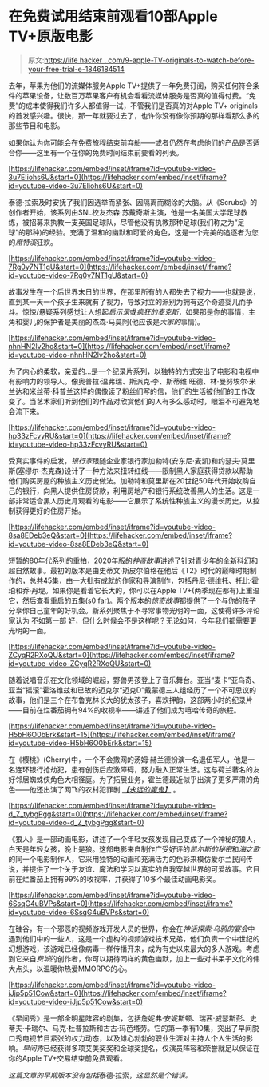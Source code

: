 # 在免费试用结束前观看10部Apple TV+原版电影

> 原文:[https://life hacker . com/9-apple-TV-originals-to-watch-before-your-free-trial-e-1846184514](https://lifehacker.com/9-apple-tv-originals-to-watch-before-your-free-trial-e-1846184514)

去年，苹果为他们的流媒体服务Apple TV+提供了一年免费订阅，购买任何符合条件的苹果设备，让数百万苹果客户有机会看看流媒体服务是否真的值得付费。“免费”的成本使得我们许多人都值得一试，不管我们是否真的对Apple TV+ originals的首发感兴趣。很快，那一年就要过去了，也许你没有像你预期的那样看那么多的那些节目和电影。

如果你认为你可能会在免费旅程结束前弃船——或者仍然在考虑他们的产品是否适合你——这里有一个在你的免费时间结束前要看的列表。

 [https://lifehacker.com/embed/inset/iframe?id=youtube-video-3u7EIiohs6U&start=0](https://lifehacker.com/embed/inset/iframe?id=youtube-video-3u7EIiohs6U&start=0) 

泰德·拉索及时安抚了我们因选举而紧张、因隔离而糊涂的大脑。从《Scrubs》的创作者开始，该系列由SNL校友杰森·苏戴奇斯主演，他是一名美国大学足球教练，被招募来执教一支英国足球队，尽管他没有执教那种足球(我们称之为“足球”的那种)的经验。充满了温和的幽默和可爱的角色，这是一个完美的追逐者为您的*席特溪*狂欢。

 [https://lifehacker.com/embed/inset/iframe?id=youtube-video-7Rg0y7NT1gU&start=0](https://lifehacker.com/embed/inset/iframe?id=youtube-video-7Rg0y7NT1gU&start=0) 

故事发生在一个后世界末日的世界，在那里所有的人都失去了视力——也就是说，直到某一天一个孩子生来就有了视力，导致对立的派别为拥有这个奇迹婴儿而争斗。惊悚/悬疑系列感觉让人想起*启示录*或*疯狂的麦克斯*，如果那是你的事情，主角和婴儿的保护者是美丽的杰森·马莫阿(他应该是*大家的*事情)。

 [https://lifehacker.com/embed/inset/iframe?id=youtube-video-nhnHN2lv2ho&start=0](https://lifehacker.com/embed/inset/iframe?id=youtube-video-nhnHN2lv2ho&start=0) 

为了内心的柔软，亲爱的...是一个纪录片系列，以独特的方式突出了电影和电视中有影响力的领导人。像奥普拉·温弗瑞、斯派克·李、斯蒂维·旺德、林·曼努埃尔·米兰达和米丝蒂·科普兰这样的偶像读了粉丝们写的信，他们的生活被他们的工作改变了。当艺术家们听到他们的作品对欣赏他们的人有多么感动时，眼泪不可避免地会流下来。

 [https://lifehacker.com/embed/inset/iframe?id=youtube-video-hp33zFcvyRU&start=0](https://lifehacker.com/embed/inset/iframe?id=youtube-video-hp33zFcvyRU&start=0) 

受真实事件的启发，*银行家*跟随企业家银行家加勒特(安东尼·麦凯)和约瑟夫·莫里斯(塞缪尔·杰克森)设计了一种方法来扭转红线——限制黑人家庭获得贷款以帮助他们购买房屋的种族主义历史做法。加勒特和莫里斯在20世纪50年代开始收购自己的银行，向黑人提供住房贷款，利用房地产和银行系统改善黑人的生活。这是一部非常适合黑人历史月观看的电影——它展示了系统性种族主义的漫长历史，从控制获得更好的住房开始。

 [https://lifehacker.com/embed/inset/iframe?id=youtube-video-8sa8EDeb3eQ&start=0](https://lifehacker.com/embed/inset/iframe?id=youtube-video-8sa8EDeb3eQ&start=0) 

短暂的80年代系列的重拍，2020年版的*神奇故事*讲述了针对青少年的全新科幻和超自然故事。最初的版本是由史蒂文·斯皮尔伯格在他后《T2》时代的巅峰时期制作的，总共45集，由一大批有成就的作家和导演制作，包括丹尼·德维托、托比·霍珀和乔·丹堤。如果你是看着它长大的，你可以在Apple TV+(两季现在都有)上重温它，然后查看重启的五集(s0 far)。两个版本的*惊奇故事*都提供了一个与你的孩子分享你自己童年的好机会。新系列聚焦于不寻常事物光明的一面，这使得许多评论家认为 [不如第一部](https://www.nytimes.com/2020/03/06/arts/television/amazing-stories-apple-tv-plus.html) 好，但什么时候会不是这样呢？无论如何，今年我们都需要更光明的一面。

 [https://lifehacker.com/embed/inset/iframe?id=youtube-video-ZCyqR2RXoQU&start=0](https://lifehacker.com/embed/inset/iframe?id=youtube-video-ZCyqR2RXoQU&start=0) 

随着说唱音乐在文化领域的崛起，野兽男孩登上了音乐舞台。亚当“麦卡”亚乌奇、亚当“摇滚”霍洛维兹和已故的迈克尔“迈克D”戴蒙德三人组经历了一个不可思议的故事，他们是三个在布鲁克林长大的犹太孩子，喜欢押韵，这部两小时的纪录片——目前在烂番茄拥有94%的收视率——讲述了他们成为嘻哈传奇的旅程。

 [https://lifehacker.com/embed/inset/iframe?id=youtube-video-H5bH6O0bErk&start=15](https://lifehacker.com/embed/inset/iframe?id=youtube-video-H5bH6O0bErk&start=15) 

在《樱桃》(Cherry)中，一个不会撒网的汤姆·赫兰德扮演一名退伍军人，他是一名连环银行抢劫犯，患有创伤后应激障碍，努力融入正常生活。这与荷兰著名的友好邻居蜘蛛侠角色大相径庭。为了拓展业务，霍兰德最近似乎出演了更多严肃的角色——他还出演了网飞的农村犯罪剧 [*【永远的魔鬼】*](https://www.imdb.com/title/tt7395114/?ref_=nm_flmg_act_5) 。

 [https://lifehacker.com/embed/inset/iframe?id=youtube-video-d_Z_tybgPgg&start=0](https://lifehacker.com/embed/inset/iframe?id=youtube-video-d_Z_tybgPgg&start=0) 

《狼人》是一部动画电影，讲述了一个年轻女孩发现自己变成了一个神秘的狼人，白天是年轻女孩，晚上是狼。这部电影来自制作广受好评的*凯尔斯的秘密*和*海之歌*的同一个电影制作人，它采用独特的动画和充满活力的色彩来模仿爱尔兰民间传说，并提供了一个关于友谊、魔法和学习以真实的自我穿越世界的可爱故事。它目前在烂番茄上拥有99%的收视率，并获得了10多个最佳动画电影奖。

 [https://lifehacker.com/embed/inset/iframe?id=youtube-video-6SsqG4uBVPs&start=0](https://lifehacker.com/embed/inset/iframe?id=youtube-video-6SsqG4uBVPs&start=0) 

在硅谷，有一个邪恶的视频游戏开发人员的世界，你会在*神话探索:乌鸦的宴会*中遇到他们中的一些人，这是一个虚构的视频游戏技术兄弟，他们负责一个中世纪的幻想游戏，该游戏已经像病毒一样传播开来，成为有史以来最大的多人游戏。考虑到它来自*费城*的创作者，你可以期待同样的黄色幽默，加上一些对书呆子文化的伟大点头，以温暖你热爱MMORPG的心。

 [https://lifehacker.com/embed/inset/iframe?id=youtube-video-iJjp5p51Cow&start=0](https://lifehacker.com/embed/inset/iframe?id=youtube-video-iJjp5p51Cow&start=0) 

《早间秀》是一部全明星阵容的剧集，包括詹妮弗·安妮斯顿、瑞茜·威瑟斯彭、史蒂夫·卡瑞尔、马克·杜普拉斯和古古·玛芭塔劳。它的第一季有10集，突出了早间脱口秀电视节目紧张的权力动态，以及雄心勃勃的职业生涯对主持人个人生活的影响。*早间秀*已经获得多项艾美奖奖和金球奖提名，仅演员阵容和荣誉就足以保证在你的Apple TV+交易结束前免费观看。

*这篇文章的早期版本没有包括*泰德·拉索，*这显然是个错误。*